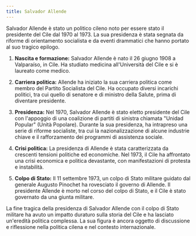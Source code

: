 ```yaml
---
title: Salvador Allende
---
```

Salvador Allende è stato un politico cileno noto per essere stato il presidente del Cile dal 1970 al 1973. La sua presidenza è stata segnata da riforme di orientamento socialista e da eventi drammatici che hanno portato al suo tragico epilogo.

1. **Nascita e formazione:** Salvador Allende è nato il 26 giugno 1908 a Valparaíso, in Cile. Ha studiato medicina all'Università del Cile e si è laureato come medico.

2. **Carriera politica:** Allende ha iniziato la sua carriera politica come membro del Partito Socialista del Cile. Ha occupato diversi incarichi politici, tra cui quello di senatore e di ministro della Salute, prima di diventare presidente.

3. **Presidenza:** Nel 1970, Salvador Allende è stato eletto presidente del Cile con l'appoggio di una coalizione di partiti di sinistra chiamata "Unidad Popular" (Unità Popolare). Durante la sua presidenza, ha intrapreso una serie di riforme socialiste, tra cui la nazionalizzazione di alcune industrie chiave e il rafforzamento dei programmi di assistenza sociale.

4. **Crisi politica:** La presidenza di Allende è stata caratterizzata da crescenti tensioni politiche ed economiche. Nel 1973, il Cile ha affrontato una crisi economica e politica devastante, con manifestazioni di protesta e instabilità.

5. **Colpo di Stato:** Il 11 settembre 1973, un colpo di Stato militare guidato dal generale Augusto Pinochet ha rovesciato il governo di Allende. Il presidente Allende è morto nel corso del colpo di Stato, e il Cile è stato governato da una giunta militare.

La fine tragica della presidenza di Salvador Allende con il colpo di Stato militare ha avuto un impatto duraturo sulla storia del Cile e ha lasciato un'eredità politica complessa. La sua figura è ancora oggetto di discussione e riflessione nella politica cilena e nel contesto internazionale.
